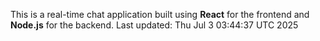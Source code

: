 This is a real-time chat application built using **React** for the frontend and **Node.js** for the backend.
Last updated: Thu Jul  3 03:44:37 UTC 2025
